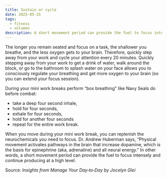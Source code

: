 ```yaml
---
title: Sustain or cycle
date: 2025-05-31
tags:
  - fitness
  - volumen
description: A short movement period can provide the fuel to focus intensely and continue producing at a high level.
---
```


The longer you remain seated and focus on a task, the shallower you breathe, and the less oxygen gets to your brain. Therefore, quickly step away from your work and cycle your attention every 20 minutes. Quickly stepping away from your work to get a drink of water, walk around the block, or go to the bathroom to splash water on your face allows you to consciously regulate your breathing and get more oxygen to your brain (so you can extend your focus session).

During your mini work breaks perform “box breathing” like Navy Seals do before combat:

- take a deep four second inhale,
- hold for four seconds,
- exhale for four seconds,
- hold for another four seconds
- repeat for the entire work break.

When you move during your mini work break, you can replenish the neurochemicals you need to focus. Dr. Andrew Huberman says, “Physical movement activates pathways in the brain that increase dopamine, which is the basis for epinephrine (aka, adrenaline) and all neural energy.” In other words, a short movement period can provide the fuel to focus intensely and continue producing at a high level.

Source: *Insights from Manage Your Day‐to‐Day by Jocelyn Glei*
